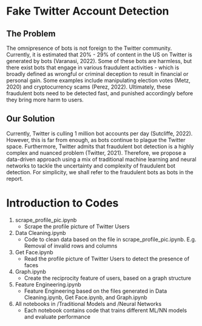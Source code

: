 # Fake Twitter Account Detection

## The Problem
The omnipresence of bots is not foreign to the Twitter community. Currently, it is estimated that 20% - 29% of content in the US on Twitter is generated by bots (Varanasi, 2022). Some of these bots are harmless, but there exist bots that engage in various fraudulent activities - which is broadly defined as wrongful or criminal deception to result in financial or personal gain. Some examples include manipulating election votes (Metz, 2020) and cryptocurrency scams (Perez, 2022). Ultimately, these fraudulent bots need to be detected fast, and punished accordingly before they bring more harm to users.

## Our Solution
Currently, Twitter is culling 1 million bot accounts per day (Sutcliffe, 2022). However, this is far from enough, as bots continue to plague the Twitter space. Furthermore, Twitter admits that fraudulent bot detection is a highly complex and nuanced problem (Twitter, 2021). Therefore, we propose a data-driven approach using a mix of traditional machine learning and neural networks to tackle the uncertainty and complexity of fraudulent bot detection. For simplicity, we shall refer to the fraudulent bots as bots in the report. 

# Introduction to Codes
1. scrape_profile_pic.ipynb
    - Scrape the profile picture of Twitter Users
2. Data Cleaning.ipynb
    - Code to clean data based on the file in scrape_profile_pic.ipynb. E.g. Removal of invalid rows and columns
3. Get Face.ipynb 
    - Read the profile picture of Twitter Users to detect the presence of faces
4. Graph.ipynb
    - Create the reciprocity feature of users, based on a graph structure
5. Feature Engineering.ipynb 
    - Feature Engineering based on the files generated in Data Cleaning.ipynb, Get Face.ipynb, and Graph.ipynb
6. All notebooks in /Traditional Models and /Neural Networks 
    - Each notebook contains code that trains different ML/NN models and evaluate performance
